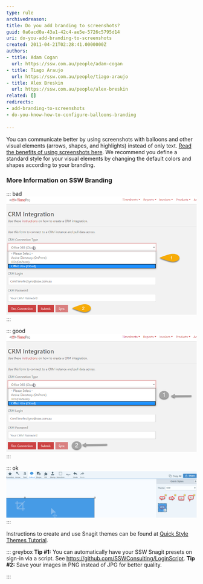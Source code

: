 ```yaml
---
type: rule
archivedreason: 
title: Do you add branding to screenshots?
guid: 0a6acd0a-43a1-42c4-ae5e-5726c5795d14
uri: do-you-add-branding-to-screenshots
created: 2011-04-21T02:28:41.0000000Z
authors:
- title: Adam Cogan
  url: https://ssw.com.au/people/adam-cogan
- title: Tiago Araujo
  url: https://ssw.com.au/people/tiago-araujo
- title: Alex Breskin
  url: https://ssw.com.au/people/alex-breskin
related: []
redirects:
- add-branding-to-screenshots
- do-you-know-how-to-configure-balloons-branding

---
```


You can communicate better by using screenshots with balloons and other visual elements (arrows, shapes, and highlights) instead of only text.     [Read the benefits of using screenshots here](/Pages/HowToUseBalloons.aspx).
We recommend you define a standard style for your visual elements by changing the default colors and shapes according to your branding.

<!--endintro-->

### More Information on SSW Branding



::: bad  
![Figure: Bad example - shapes being used and branding not followed](2019-10-14-Snagit-No-Branding-Example.png)  
:::


::: good  
![Figure: Good example - using balloons and arrows instead and brand colours used](2019-10-14-Snagit-Branding-Example.png)  
:::


::: ok  
![Figure: SSW theme already includes all tools you need with our branding](2019-10-14-Snagit-Themes.png)  
:::

Instructions to create and use Snagit themes can be found at     [Quick Style Themes Tutorial](https://www.techsmith.com/tutorial-snagit-13-quick-style-themes.html?utm_source=product&utm_medium=snagit&utm_campaign=sw13).


::: greybox
 **Tip #1:** You can automatically have your SSW Snagit presets on sign-in via a script. See https://github.com/SSWConsulting/LoginScript.
 **Tip #2:** Save your images in PNG instead of JPG for better quality.

:::
